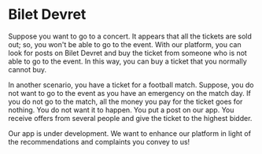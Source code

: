 # Bilet Devret
 
Suppose you want to go to a concert. It appears that all the tickets are sold out; so, you won't be able to go to the event. With our platform, you can look for posts on Bilet Devret and buy the ticket from someone who is not able to go to the event. In this way, you can buy a ticket that you normally cannot buy.

In another scenario, you have a ticket for a football match. Suppose, you do not want to go to the event as you have an emergency on the match day. If you do not go to the match, all the money you pay for the ticket goes for nothing. You do not want it to happen. You put a post on our app. You receive offers from several people and give the ticket to the highest bidder.

Our app is under development. We want to enhance our platform in light of the recommendations and complaints you convey to us!
